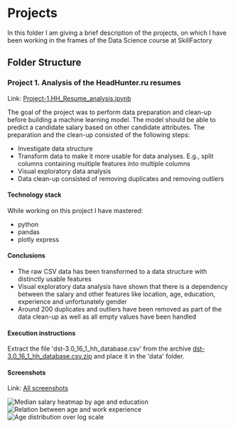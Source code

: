 # Projects
In this folder I am giving a brief description of the projects, on which I have been working in the frames of the Data Science course at SkillFactory

## Folder Structure
### Project 1. Analysis of the HeadHunter.ru resumes
Link: [Project-1.HH_Resume_analysis.ipynb](https://github.com/helios12/DataScienceProjects/blob/main/projects/Project-1.HH_Resume_analysis.ipynb)

The goal of the project was to perform data preparation and clean-up before building a machine learning model. The model should be able to predict a candidate salary based on other candidate attributes. The preparation and the clean-up consisted of the following steps:

* Investigate data structure
* Transform data to make it more usable for data analyses. E.g., split columns containing multiple features into multiple columns
* Visual exploratory data analysis
* Data clean-up consisted of removing duplicates and removing outliers

#### Technology stack
While working on this project I have mastered:

* python
* pandas
* plotly express

#### Conclusions
* The raw CSV data has been transformed to a data structure with distinctly usable features
* Visual exploratory data analysis have shown that there is a dependency between the salary and other features like location, age, education, experience and unfortunately gender
* Around 200 duplicates and outliers have been removed as part of the data clean-up as well as all empty values have been handled

#### Execution instructions
Extract the file 'dst-3.0_16_1_hh_database.csv' from the archive [dst-3.0_16_1_hh_database.csv.zip](https://github.com/helios12/DataScienceProjects/blob/main/data/dst-3.0_16_1_hh_database.csv.zip) and place it in the 'data' folder.

#### Screenshots
Link: [All screenshots](https://github.com/helios12/DataScienceProjects/tree/main/projects/img/project-1)

![Median salary heatmap by age and education](https://i.imgur.com/uxCl2ez.png) ![Relation between age and work experience](https://i.imgur.com/pfDjL0Y.png) ![Age distribution over log scale](https://i.imgur.com/IILwbR9.png)
